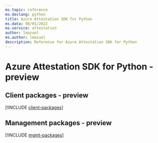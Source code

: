 ```yaml
---
ms.topic: reference
ms.devlang: python
title: Azure Attestation SDK for Python
ms.data: 08/01/2022
ms.service: attestation
author: lmazuel
ms.author: lmazuel
description: Reference for Azure Attestation SDK for Python
---
```

# Azure Attestation SDK for Python - preview

## Client packages - preview
[!INCLUDE [client-packages](attestation-client-index.md)]
## Management packages - preview
[!INCLUDE [mgmt-packages](attestation-mgmt-index.md)]

